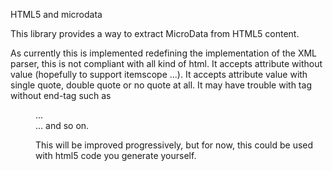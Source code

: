 HTML5 and microdata

This library provides a way to extract MicroData from HTML5 content.

As currently this is implemented redefining the implementation of the XML parser, this is not compliant with all kind of html.
It accepts attribute without value (hopefully to support itemscope ...).
It accepts attribute value with single quote, double quote or no quote at all.
It may have trouble with tag without end-tag such as <dd>...<dd>... and so on.

This will be improved progressively, but for now, this could be used with html5 code you generate yourself.

